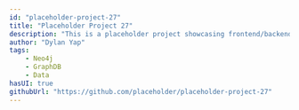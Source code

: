```yaml
---
id: "placeholder-project-27"
title: "Placeholder Project 27"
description: "This is a placeholder project showcasing frontend/backend features with a unique tech stack."
author: "Dylan Yap"
tags:
    - Neo4j
    - GraphDB
    - Data
hasUI: true
githubUrl: "https://github.com/placeholder/placeholder-project-27"
---
```

